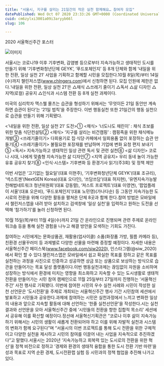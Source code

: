 ```yaml
---
title: "서울시, 지구를 살리는 21일간의 작은 실천 함께해요… 참여자 모집"
datePublished: Wed Oct 07 2020 23:33:26 GMT+0000 (Coordinated Universal Time)
cuid: cm6zylxi3001a09i3aryyb66l
slug: 106

---
```



2020 서울혁신주간 포스터

![이미지](https://cdn.hashnode.com/res/hashnode/image/upload/v1739246748076/dcd5a50f-7b26-44b0-bd55-b1b67c797b7c.jpeg)

서울시는 코로나19 이후 기후변화, 감염병 등으로부터 지속가능하고 생태적인 도시를 만들기 위해 ‘기후변화청년단체 GEYK’, ‘푸드포체인지’ 등 8개 단체와 함께 ‘내일을 위한 전환, 일상 실천 21’ 사업을 기획하고 함께할 시민을 모집한다.10월 8일(목)부터 14일(수)까지 챌린저스앱(www.chlngers.com)에서 신청하면 된다. 모집 인원에 제한은 없다.‘내일을 위한 전환, 일상 실천 21’은 △채식 △쓰레기 줄이기 △독서 △삶 디자인 △지역(로컬) 공유지 △인식과 시스템 전환 등 8개 실천 과제이다.

미국의 심리학자 맥스웰 몰츠는 습관을 형성하기 위해서는 ‘무엇이든 21일 동안만 계속하면 습관이 된다’는 ‘21일 법칙’을 주장한다. 이번 행동실천 또한 21일간의 행동 실천으로 습관을 만들기 위해 기획됐다.

<‘내일을 위한 전환, 일상 실천 21’ 도전>① <채식> ‘너도나도 채린이’ : 채식 초보를 위한 맞춤 식단컨설팅② <채식> ‘지구를 살리는 비건캠핑’ : 캠핑족을 위한 채식메뉴 개발③ <쓰레기줄이기> 다회용기로 집·식당·카페에서 일회용품 없이 포장하는 습관 만들기④ <쓰레기줄이기> 불필요한 포장재를 반납하며 기업에 변화 요청 편지 보내기⑤ <독서> 지속가능하고 생태적인 일상 관련 독서 및 관련 실천⑥ <삶 디자인> 코로나 시대, 나에게 맞춤형 지속가능한 삶 디자인⑦ <지역 공유지> 우리 동네 놀이 가능한 유휴 공유지 찾기⑧ <인식·시스템> 기후변화 등 환경기사 읽기(주3회) 및 정책 제안

이번 사업은 ‘고기없는 월요일’(대표 이현주), ‘기후변화청년단체 GEYK’(대표 조규리), ‘넥스트젠’(NextGEN Korea)(대표 오다인), ‘쓰담쓰담’(대표 허지현), ‘유엔지속가능발전해법네트워크 청년위원회’(대표 강동렬), ‘져스트 프로젝트’(대표 이영연), ‘팝업플레이 서울’(대표 오은비), ‘푸드포체인지’(대표 노민영)(가나다순) 등 그동안 지속가능한 도시로의 전환을 위해 다양한 활동을 펼쳐온 단체 8곳과 함께 한다.참여 방법은 모바일에서 챌린저스앱을 내려 받아 설치하고 검색창에 ‘일상 실천’을 입력하고 원하는 도전을 선택해 ‘참가하기’를 눌러 신청하면 된다.

10월 15일(목)부터 11월 4일(수)까지 21일 간 온라인으로 진행되며 관련 주제로 온라인 워크숍 등을 통해 실천 경험을 나누고 해결 방안을 모색하는 기회도 가진다.

참여하는 시민에게는 문화상품권, 재활용(업사이클) 소품(화장품 가방, 필름 카메라 등), 친환경 선물꾸러미 등 과제별로 다양한 선물을 마련해 증정할 예정이다. 자세한 내용은 서울혁신주간 페이스북(www.facebook.com/siw2020), 인스타그램(@siw_2020)에서 확인 할 수 있다.챌린저스앱은 모바일에서 쉽고 확실한 목표를 정하고 같은 목표를 실천하는 과정을 사진으로 인증하고 성공하면 상금 또는 상품으로 보상하는 방식으로 습관을 만들어가는 목표 달성 플랫폼이다.이번 행동실천과제는 끊임없이 자원을 소비하며 성장하는 방식에서 환경에 미치는 영향을 최소화하고 지속할 수 있는 도시생활로 생태적 전환을 만들어가는 시민 참여 캠페인으로 11월 25일부터 27일까지 진행하는 ‘서울혁신주간’ 사전 행사로 기획됐다. 이번에 참여한 시민의 우수 실천 사례와 시민이 작성한 실천 선언문은 ‘도시전환’을 주제로 개최되는 서울혁신주간 행사 기간 시민참여 세션에서 발표하고 시민들과 공유한다.과제에 참여하는 시민은 실천과정에서 느끼고 변화한 일상의 내용과 앞으로 지속할 활동에 대해 선언하는 ‘한줄 실천선언문’을 작성한다.시는 실천 결과와 선언문을 모아 서울혁신주간 중에 ‘시민들의 전환을 향한 집합적 목소리’ 세션에서 공유해 이를 확산할 예정이다.정선애 서울혁신기획관은 “코로나 이후 삶이 지속가능하기 위해서는 시민의 생활이 새롭게 전환되어야 하고 이를 위해 자발적 실천과 시스템의 변화가 함께 요구된다”며 “서울시의 이번 프로젝트를 통해 도시 전환을 위한 구체적이고 다양한 실천을 제시하고 시민의 참여를 이끌어 내는 사업을 지속적으로 추진하겠다”고 말했다.서울시는 2020년 ‘지속가능하고 회복력 있는 도시로의 전환을 위한 혁신’을 정책 비전으로 정하고 ‘경제와 환경의 생태적 융합을 통한 도시 전환 기반 마련’을 성과 목표로 지역 순환 경제, 도시전환랩 실험 등 시민과의 정책 협업을 추진해 나가고 있다.